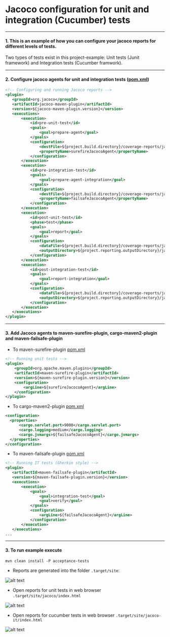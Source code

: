 # Jacoco configuration for unit and integration (Cucumber) tests

***
#### 1. This is an example of how you can configure your jacoco reports for different levels of tests.
Two types of tests exist in this project-example: Unit tests (Junit framework) and Integration tests (Cucumber framwork).

***
#### 2. Configure jacoco agents for unit and integration tests ([pom.xml](./pom.xml#L75-L123))
```xml
<!-- Configuring and running Jacoco reports -->
<plugin>
   <groupId>org.jacoco</groupId>
   <artifactId>jacoco-maven-plugin</artifactId>
   <version>${jacoco-maven-plugin.version}</version>
   <executions>
       <execution>
           <id>pre-unit-test</id>
           <goals>
               <goal>prepare-agent</goal>
           </goals>
           <configuration>
               <destFile>${project.build.directory}/coverage-reports/jacoco.exec</destFile>
               <propertyName>surefireJacocoAgent</propertyName>
           </configuration>
       </execution>
       <execution>
           <id>pre-integration-test</id>
           <goals>
               <goal>prepare-agent-integration</goal>
           </goals>
           <configuration>
               <destFile>${project.build.directory}/coverage-reports/jacoco-it.exec</destFile>
               <propertyName>failsafeJacocoAgent</propertyName>
           </configuration>
       </execution>
       <execution>
           <id>post-unit-test</id>
           <phase>test</phase>
           <goals>
               <goal>report</goal>
           </goals>
           <configuration>
               <dataFile>${project.build.directory}/coverage-reports/jacoco.exec</dataFile>
               <outputDirectory>${project.reporting.outputDirectory}/jacoco</outputDirectory>
           </configuration>
       </execution>
       <execution>
           <id>post-integration-test</id>
           <goals>
               <goal>report-integration</goal>
           </goals>
           <configuration>
               <dataFile>${project.build.directory}/coverage-reports/jacoco-it.exec</dataFile>
               <outputDirectory>${project.reporting.outputDirectory}/jacoco-it</outputDirectory>
           </configuration>
       </execution>
   </executions>
</plugin>
```
***
#### 3. Add Jacoco agents to maven-surefire-plugin, cargo-maven2-plugin and maven-failsafe-plugin

* To maven-surefire-plugin [pom.xml](./pom.xml#L124-L132)
```xml
<!-- Running unit tests -->
<plugin>
    <groupId>org.apache.maven.plugins</groupId>
    <artifactId>maven-surefire-plugin</artifactId>
    <version>${maven-surefire-plugin.version}</version>
    <configuration>
        <argLine>${surefireJacocoAgent}</argLine>
    </configuration>
</plugin>
```

* To cargo-maven2-plugin [pom.xml](./pom.xml#L204-L210)
```xml
<configuration>
  <properties>
      <cargo.servlet.port>9000</cargo.servlet.port>
      <cargo.logging>medium</cargo.logging>
      <cargo.jvmargs>${failsafeJacocoAgent}</cargo.jvmargs>
  </properties>
</configuration>
```

* To maven-failsafe-plugin [pom.xml](./pom.xml#L213-L227)
```xml
<!-- Running IT tests (Gherkin style) -->
<plugin>
   <artifactId>maven-failsafe-plugin</artifactId>
   <version>${maven-failsafe-plugin.version}</version>
   <executions>
       <execution>
           <goals>
               <goal>integration-test</goal>
               <goal>verify</goal>
           </goals>
           <configuration>
               <argLine>${failsafeJacocoAgent}</argLine>
           </configuration>
       </execution>
   </executions>
...
```

***
#### 3. To run example execute
```
mvn clean install -P acceptance-tests
```
* Reports are generated into the folder `.target/site`:

![alt text](./etc/structure_reports_1.png "Folder reports structure")


* Open reports for unit tests in web browser `.target/site/jacoco/index.html`

![alt text](./etc/unit_reports.png "unit tests reports")

* Open reports for cucumber tests in web browser `.target/site/jacoco-it/index.html`

![alt text](./etc/cucumber_reports.png "cucumber tests reports")
